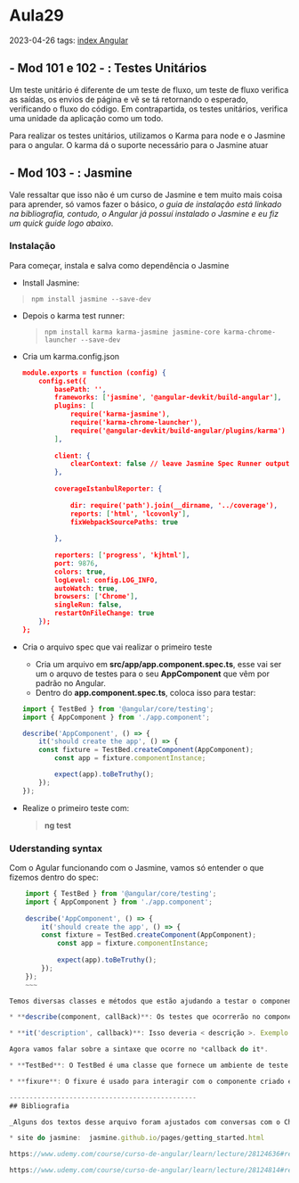 # Aula29
2023-04-26
tags: [index Angular](../index%20Angular.md)

## - Mod 101 e 102 - : Testes Unitários

Um teste unitário é diferente de um teste de fluxo, um teste de fluxo verifica as saídas, os envios de página e vê se tá retornando o esperado, verificando o fluxo do código. Em contrapartida, os testes unitários, verifica uma unidade da aplicação como um todo.

Para realizar os testes unitários, utilizamos o Karma para node e o Jasmine para o angular. O karma dá o suporte necessário para o Jasmine atuar

## - Mod 103 - : Jasmine

Vale ressaltar que isso não é um curso de Jasmine e tem muito mais coisa para aprender, só vamos fazer o básico, *o guia de instalação está linkado na bibliografia, contudo, o Angular já possuí instalado o Jasmine  e eu fiz um quick guide logo abaixo*.

### Instalação

Para começar, instala e salva como dependência o Jasmine

*  Install Jasmine:
  > `npm install jasmine --save-dev`

-   Depois o karma test runner:  
	>`npm install karma karma-jasmine jasmine-core karma-chrome-launcher --save-dev`

- Cria um karma.config.json
	~~~json
	module.exports = function (config) {
		config.set({
			basePath: '',
			frameworks: ['jasmine', '@angular-devkit/build-angular'],
			plugins: [
				require('karma-jasmine'),
				require('karma-chrome-launcher'),
				require('@angular-devkit/build-angular/plugins/karma')
			],
			
			client: {
				clearContext: false // leave Jasmine Spec Runner output visible in browser
			},
			
			coverageIstanbulReporter: {
				
				dir: require('path').join(__dirname, '../coverage'),
				reports: ['html', 'lcovonly'],
				fixWebpackSourcePaths: true
			
			},
			
			reporters: ['progress', 'kjhtml'],
			port: 9876,
			colors: true,
			logLevel: config.LOG_INFO,
			autoWatch: true,
			browsers: ['Chrome'],
			singleRun: false,
			restartOnFileChange: true
		});
	};
	~~~

* Cria o arquivo spec que vai realizar o primeiro teste
	
	-   Cria um arquivo em **src/app/app.component.spec.ts**, esse vai ser um o arquvo de testes para o seu **AppComponent** que vêm por padrão no Angular.
	-   Dentro do **app.component.spec.ts**, coloca isso para testar:
	~~~ts
	import { TestBed } from '@angular/core/testing';
	import { AppComponent } from './app.component';
	
	describe('AppComponent', () => { 
		it('should create the app', () => { 
	    const fixture = TestBed.createComponent(AppComponent);
			const app = fixture.componentInstance;
	
			expect(app).toBeTruthy();   
		}); 
	});
	~~~

* Realize o primeiro teste com:
	> **ng test**

### Uderstanding syntax

Com o Agular funcionando com o Jasmine, vamos só entender o que fizemos dentro do spec:

~~~ts
	import { TestBed } from '@angular/core/testing';
	import { AppComponent } from './app.component';
	
	describe('AppComponent', () => { 
		it('should create the app', () => { 
	    const fixture = TestBed.createComponent(AppComponent);
			const app = fixture.componentInstance;
	
			expect(app).toBeTruthy();   
		}); 
	});
	~~~

Temos diversas classes e métodos que estão ajudando a testar o componente e vamos ir entendendo a sintaxe do Jasmine aos poucos. Começando pelo describe e o it:

* **describe(component, callBack)**: Os testes que ocorrerão no component por meio do callBack;

* **it('description', callback)**: Isso deveria < descrição >. Exemplo: it(O AppComponent) deveria ser criado(description) sendo o Call back os testes que serão feitos. É importante manter a lógica para ficar intuitivo no console;

Agora vamos falar sobre a sintaxe que ocorre no *callback do it*.

* **TestBed**: O TestBed é uma classe que fornece um ambiente de teste para o código que está sendo testado, é possível criar e configurar módulos de teste, criar componentes e serviços, bem como criar instâncias do componente para serem testados. *Com isso podemos criar testes que simulam a interação do usuário com o aplicativo*, testar o fluxo de dados entre componentes e serviços e garantir que o aplicativo se comporte de forma previsível em diferentes situações. - **Um ambientador** -

* **fixure**: O fixure é usado para interagir com o componente criado e com seu template, para testar se o comportamento do componente está correto. Criamos um template, uma interface, do Componente para 

-----------------------------------------------
## Bibliografia

_Alguns dos textos desse arquivo foram ajustados com conversas com o ChatGPT sobre o Angular._

* site do jasmine:  jasmine.github.io/pages/getting_started.html

https://www.udemy.com/course/curso-de-angular/learn/lecture/28124636#reviews

https://www.udemy.com/course/curso-de-angular/learn/lecture/28124814#reviews

